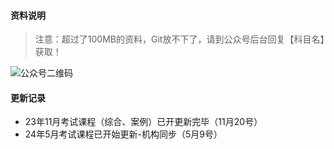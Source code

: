 
#### 资料说明
> 注意：超过了100MB的资料，Git放不下了，请到公众号后台回复【科目名】获取！

![公众号二维码](https://chaidingoss.oss-cn-hangzhou.aliyuncs.com/qrcode.jpg)

#### 更新记录
- 23年11月考试课程（综合、案例）已开更新完毕（11月20号）
- 24年5月考试课程已开始更新-机构同步（5月9号）